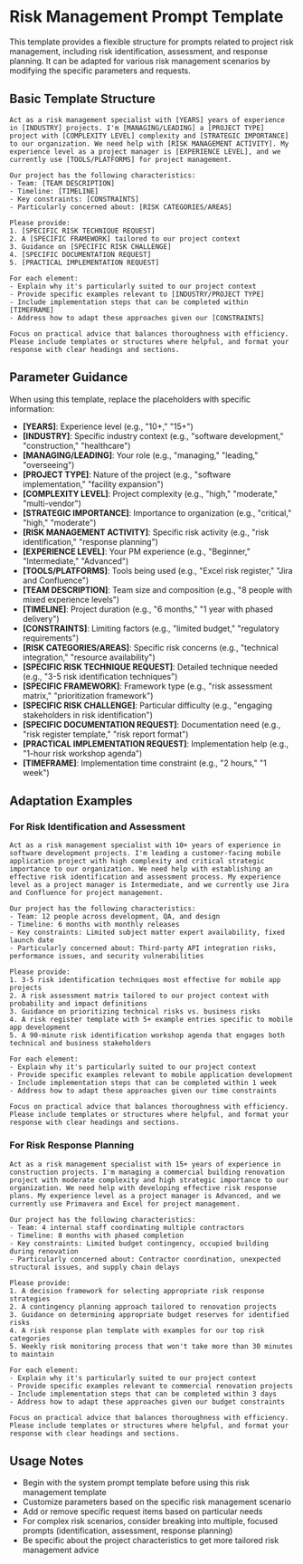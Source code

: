 # Risk Management Prompt Template

This template provides a flexible structure for prompts related to project risk management, including risk identification, assessment, and response planning. It can be adapted for various risk management scenarios by modifying the specific parameters and requests.

## Basic Template Structure

```
Act as a risk management specialist with [YEARS] years of experience in [INDUSTRY] projects. I'm [MANAGING/LEADING] a [PROJECT TYPE] project with [COMPLEXITY LEVEL] complexity and [STRATEGIC IMPORTANCE] to our organization. We need help with [RISK MANAGEMENT ACTIVITY]. My experience level as a project manager is [EXPERIENCE LEVEL], and we currently use [TOOLS/PLATFORMS] for project management.

Our project has the following characteristics:
- Team: [TEAM DESCRIPTION]
- Timeline: [TIMELINE]
- Key constraints: [CONSTRAINTS]
- Particularly concerned about: [RISK CATEGORIES/AREAS]

Please provide:
1. [SPECIFIC RISK TECHNIQUE REQUEST]
2. A [SPECIFIC FRAMEWORK] tailored to our project context
3. Guidance on [SPECIFIC RISK CHALLENGE]
4. [SPECIFIC DOCUMENTATION REQUEST]
5. [PRACTICAL IMPLEMENTATION REQUEST]

For each element:
- Explain why it's particularly suited to our project context
- Provide specific examples relevant to [INDUSTRY/PROJECT TYPE]
- Include implementation steps that can be completed within [TIMEFRAME]
- Address how to adapt these approaches given our [CONSTRAINTS]

Focus on practical advice that balances thoroughness with efficiency. Please include templates or structures where helpful, and format your response with clear headings and sections.
```

## Parameter Guidance

When using this template, replace the placeholders with specific information:

- **[YEARS]**: Experience level (e.g., "10+," "15+")
- **[INDUSTRY]**: Specific industry context (e.g., "software development," "construction," "healthcare")
- **[MANAGING/LEADING]**: Your role (e.g., "managing," "leading," "overseeing")
- **[PROJECT TYPE]**: Nature of the project (e.g., "software implementation," "facility expansion")
- **[COMPLEXITY LEVEL]**: Project complexity (e.g., "high," "moderate," "multi-vendor")
- **[STRATEGIC IMPORTANCE]**: Importance to organization (e.g., "critical," "high," "moderate")
- **[RISK MANAGEMENT ACTIVITY]**: Specific risk activity (e.g., "risk identification," "response planning")
- **[EXPERIENCE LEVEL]**: Your PM experience (e.g., "Beginner," "Intermediate," "Advanced")
- **[TOOLS/PLATFORMS]**: Tools being used (e.g., "Excel risk register," "Jira and Confluence")
- **[TEAM DESCRIPTION]**: Team size and composition (e.g., "8 people with mixed experience levels")
- **[TIMELINE]**: Project duration (e.g., "6 months," "1 year with phased delivery")
- **[CONSTRAINTS]**: Limiting factors (e.g., "limited budget," "regulatory requirements")
- **[RISK CATEGORIES/AREAS]**: Specific risk concerns (e.g., "technical integration," "resource availability")
- **[SPECIFIC RISK TECHNIQUE REQUEST]**: Detailed technique needed (e.g., "3-5 risk identification techniques")
- **[SPECIFIC FRAMEWORK]**: Framework type (e.g., "risk assessment matrix," "prioritization framework")
- **[SPECIFIC RISK CHALLENGE]**: Particular difficulty (e.g., "engaging stakeholders in risk identification")
- **[SPECIFIC DOCUMENTATION REQUEST]**: Documentation need (e.g., "risk register template," "risk report format")
- **[PRACTICAL IMPLEMENTATION REQUEST]**: Implementation help (e.g., "1-hour risk workshop agenda")
- **[TIMEFRAME]**: Implementation time constraint (e.g., "2 hours," "1 week")

## Adaptation Examples

### For Risk Identification and Assessment

```
Act as a risk management specialist with 10+ years of experience in software development projects. I'm leading a customer-facing mobile application project with high complexity and critical strategic importance to our organization. We need help with establishing an effective risk identification and assessment process. My experience level as a project manager is Intermediate, and we currently use Jira and Confluence for project management.

Our project has the following characteristics:
- Team: 12 people across development, QA, and design
- Timeline: 6 months with monthly releases
- Key constraints: Limited subject matter expert availability, fixed launch date
- Particularly concerned about: Third-party API integration risks, performance issues, and security vulnerabilities

Please provide:
1. 3-5 risk identification techniques most effective for mobile app projects
2. A risk assessment matrix tailored to our project context with probability and impact definitions
3. Guidance on prioritizing technical risks vs. business risks
4. A risk register template with 5+ example entries specific to mobile app development
5. A 90-minute risk identification workshop agenda that engages both technical and business stakeholders

For each element:
- Explain why it's particularly suited to our project context
- Provide specific examples relevant to mobile application development
- Include implementation steps that can be completed within 1 week
- Address how to adapt these approaches given our time constraints

Focus on practical advice that balances thoroughness with efficiency. Please include templates or structures where helpful, and format your response with clear headings and sections.
```

### For Risk Response Planning

```
Act as a risk management specialist with 15+ years of experience in construction projects. I'm managing a commercial building renovation project with moderate complexity and high strategic importance to our organization. We need help with developing effective risk response plans. My experience level as a project manager is Advanced, and we currently use Primavera and Excel for project management.

Our project has the following characteristics:
- Team: 4 internal staff coordinating multiple contractors
- Timeline: 8 months with phased completion
- Key constraints: Limited budget contingency, occupied building during renovation
- Particularly concerned about: Contractor coordination, unexpected structural issues, and supply chain delays

Please provide:
1. A decision framework for selecting appropriate risk response strategies
2. A contingency planning approach tailored to renovation projects
3. Guidance on determining appropriate budget reserves for identified risks
4. A risk response plan template with examples for our top risk categories
5. Weekly risk monitoring process that won't take more than 30 minutes to maintain

For each element:
- Explain why it's particularly suited to our project context
- Provide specific examples relevant to commercial renovation projects
- Include implementation steps that can be completed within 3 days
- Address how to adapt these approaches given our budget constraints

Focus on practical advice that balances thoroughness with efficiency. Please include templates or structures where helpful, and format your response with clear headings and sections.
```

## Usage Notes

- Begin with the system prompt template before using this risk management template
- Customize parameters based on the specific risk management scenario
- Add or remove specific request items based on particular needs
- For complex risk scenarios, consider breaking into multiple, focused prompts (identification, assessment, response planning)
- Be specific about the project characteristics to get more tailored risk management advice